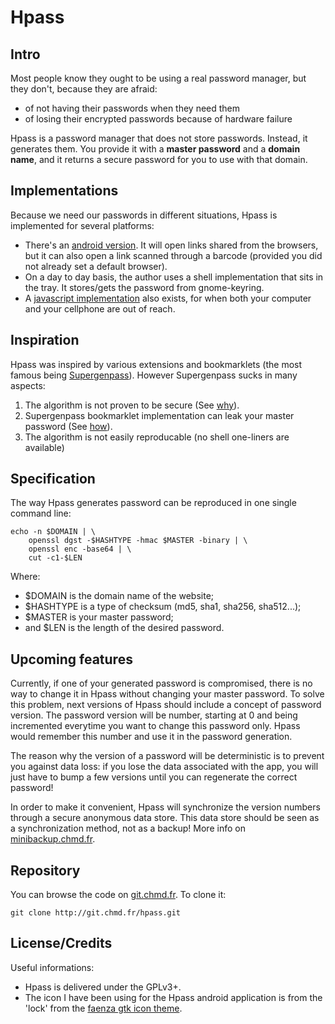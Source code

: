 Hpass
=====

Intro
-----

Most people know they ought to be using a real password manager, but they
don't, because they are afraid:
- of not having their passwords when they need them
- of losing their encrypted passwords because of hardware failure

Hpass is a password manager that does not store passwords. Instead, it
generates them. You provide it with a **master password** and a **domain
name**, and it returns a secure password for you to use with that domain.

Implementations
---------------

Because we need our passwords in different situations, Hpass is
implemented for several platforms:

  - There's an [android
    version](https://play.google.com/store/apps/details?id=fr.chmd.hpass).
    It will open links shared from the browsers, but it can also open a
    link scanned through a barcode (provided you did not already set a
    default browser).
  - On a day to day basis, the author uses a shell implementation that
    sits in the tray. It stores/gets the password from gnome-keyring.
  - A [javascript implementation](http://git.chmd.fr/?p=hpass.git;a=blob_plain;f=js/index.html;hb=HEAD)
    also exists, for when both your computer and your cellphone are out of
    reach.

Inspiration
-----------

Hpass was inspired by various extensions and bookmarklets (the most famous
being [Supergenpass](http://supergenpass.com)). However Supergenpass sucks
in many aspects:

  1. The algorithm is not proven to be secure (See
     [why](http://stackoverflow.com/a/3484954/628786)).
  2. Supergenpass bookmarklet implementation can leak your
     master password (See
     [how](http://akibjorklund.com/2009/supergenpass-is-not-that-secure)).
  3. The algorithm is not easily reproducable (no shell one-liners are
     available)

Specification
-------------

The way Hpass generates password can be reproduced in one single command
line:

    echo -n $DOMAIN | \
        openssl dgst -$HASHTYPE -hmac $MASTER -binary | \
        openssl enc -base64 | \
        cut -c1-$LEN

Where:

  * \$DOMAIN is the domain name of the website;
  * \$HASHTYPE is a type of checksum (md5, sha1, sha256, sha512...);
  * \$MASTER is your master password;
  * and \$LEN is the length of the desired password.

Upcoming features
-----------------

Currently, if one of your generated password is compromised, there is no
way to change it in Hpass without changing your master password. To solve
this problem, next versions of Hpass should include a concept of password
version. The password version will be number, starting at 0 and being
incremented everytime you want to change this password only. Hpass would
remember this number and use it in the password generation.

The reason why the version of a password will be deterministic is to
prevent you against data loss: if you lose the data associated with the
app, you will just have to bump a few versions until you can regenerate
the correct password!

In order to make it convenient, Hpass will synchronize the version numbers
through a secure anonymous data store. This data store should be seen as a
synchronization method, not as a backup! More info on
[minibackup.chmd.fr](http://minibackup.chmd.fr).

Repository
----------
You can browse the code on
[git.chmd.fr](http://git.chmd.fr/?p=hpass.git;a=summary). To clone
it:

    git clone http://git.chmd.fr/hpass.git

License/Credits
-------

Useful informations:

  * Hpass is delivered under the GPLv3+.
  * The icon I have been using for the Hpass android application is from
    the 'lock' from the [faenza gtk icon
    theme](https://code.google.com/p/faenza-icon-theme).
